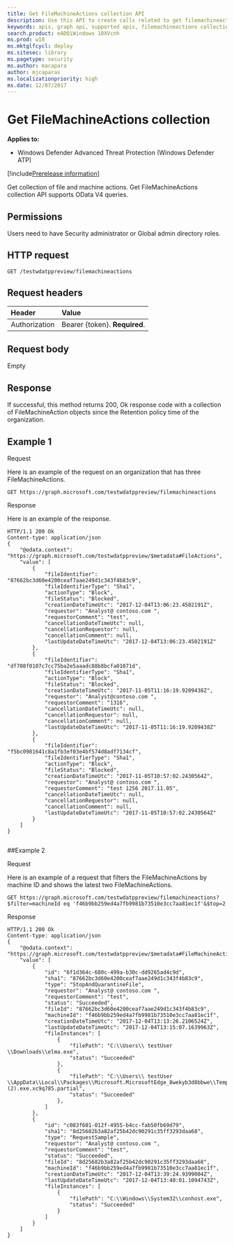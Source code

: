 ```yaml
---
title: Get FileMachineActions collection API
description: Use this API to create calls related to get filemachineactions collection
keywords: apis, graph api, supported apis, filemachineactions collection
search.product: eADQiWindows 10XVcnh
ms.prod: w10
ms.mktglfcycl: deploy
ms.sitesec: library
ms.pagetype: security
ms.author: macapara
author: mjcaparas
ms.localizationpriority: high
ms.date: 12/07/2017
---
```


# Get FileMachineActions collection

**Applies to:**

- Windows Defender Advanced Threat Protection (Windows Defender ATP)

[!include[Prerelease information](prerelease.md)]

Get collection of file and machine actions. Get FileMachineActions collection API supports OData V4 queries.

## Permissions
Users need to have Security administrator or Global admin directory roles.

## HTTP request
```
GET /testwdatppreview/filemachineactions
```

## Request headers

Header | Value 
:---|:---
Authorization | Bearer {token}. **Required**.


## Request body
Empty

## Response
If successful, this method returns 200, Ok response code with a collection of FileMachineAction objects since the Retention policy time of the organization.


## Example 1

Request

Here is an example of the request on an organization that has three FileMachineActions.

```
GET https://graph.microsoft.com/testwdatppreview/filemachineactions
```

Response

Here is an example of the response.


```
HTTP/1.1 200 Ok
Content-type: application/json
{
    "@odata.context": "https://graph.microsoft.com/testwdatppreview/$metadata#FileActions",
    "value": [
        {
            "fileIdentifier": "87662bc3d60e4200ceaf7aae249d1c343f4b83c9",
            "fileIdentifierType": "Sha1",
            "actionType": "Block",
            "fileStatus": "Blocked",
            "creationDateTimeUtc": "2017-12-04T13:06:23.4502191Z",
            "requestor": "Analyst@ contoso.com ",
            "requestorComment": "test",
            "cancellationDateTimeUtc": null,
            "cancellationRequestor": null,
            "cancellationComment": null,
            "lastUpdateDateTimeUtc": "2017-12-04T13:06:23.4502191Z"
        },
        {
            "fileIdentifier": "df708f0107c7cc75ba2e5aaadc88b8bcfa01071d",
            "fileIdentifierType": "Sha1",
            "actionType": "Block",
            "fileStatus": "Blocked",
            "creationDateTimeUtc": "2017-11-05T11:16:19.9209438Z",
            "requestor": "Analyst@contoso.com ",
            "requestorComment": "1316",
            "cancellationDateTimeUtc": null,
            "cancellationRequestor": null,
            "cancellationComment": null,
            "lastUpdateDateTimeUtc": "2017-11-05T11:16:19.9209438Z"
        },
        {
            "fileIdentifier": "f5bc0981641c8a1fb3ef03e4bf574d8adf7134cf",
            "fileIdentifierType": "Sha1",
            "actionType": "Block",
            "fileStatus": "Blocked",
            "creationDateTimeUtc": "2017-11-05T10:57:02.2430564Z",
            "requestor": "Analyst@ contoso.com ",
            "requestorComment": "test 1256 2017.11.05",
            "cancellationDateTimeUtc": null,
            "cancellationRequestor": null,
            "cancellationComment": null,
            "lastUpdateDateTimeUtc": "2017-11-05T10:57:02.2430564Z"
        }
    ]
}


```

##Example 2

Request

Here is an example of a request that filters the FileMachineActions by machine ID and shows the latest two FileMachineActions.

```
GET https://graph.microsoft.com/testwdatppreview/filemachineactions?$filter=machineId eq 'f46b9bb259ed4a7fb9981b73510e3cc7aa81ec1f'&$top=2
```

Response 

```
HTTP/1.1 200 Ok
Content-type: application/json
{
    "@odata.context": "https://graph.microsoft.com/testwdatppreview/$metadata#FileMachineActions",
    "value": [
        {
            "id": "6f1d364c-680c-499a-b30c-dd9265ad4c9d",
            "sha1": "87662bc3d60e4200ceaf7aae249d1c343f4b83c9",
            "type": "StopAndQuarantineFile",
            "requestor": "Analyst@ contoso.com ",
            "requestorComment": "test",
            "status": "Succeeded",
            "fileId": "87662bc3d60e4200ceaf7aae249d1c343f4b83c9",
            "machineId": "f46b9bb259ed4a7fb9981b73510e3cc7aa81ec1f",
            "creationDateTimeUtc": "2017-12-04T13:13:26.2106524Z",
            "lastUpdateDateTimeUtc": "2017-12-04T13:15:07.1639963Z",
            "fileInstances": [
                {
                    "filePath": "C:\\Users\\ testUser \\Downloads\\elma.exe",
                    "status": "Succeeded"
                },
                {
                    "filePath": "C:\\Users\\ testUser \\AppData\\Local\\Packages\\Microsoft.MicrosoftEdge_8wekyb3d8bbwe\\TempState\\Downloads\\elma (2).exe.xc9q785.partial",
                    "status": "Succeeded"
                },
            ]
        },
        {
            "id": "c083f601-012f-4955-b4cc-fab50fb69d79",
            "sha1": "8d25682b3a82af25b42dc90291c35ff3293daa68",
            "type": "RequestSample",
            "requestor": "Analyst@ contoso.com ",
            "requestorComment": "test",
            "status": "Succeeded",
            "fileId": "8d25682b3a82af25b42dc90291c35ff3293daa68",
            "machineId": "f46b9bb259ed4a7fb9981b73510e3cc7aa81ec1f",
            "creationDateTimeUtc": "2017-12-04T13:39:24.9399004Z",
            "lastUpdateDateTimeUtc": "2017-12-04T13:40:01.1094743Z",
            "fileInstances": [
                {
                    "filePath": "C:\\Windows\\System32\\conhost.exe",
                    "status": "Succeeded"
                }
            ]
        }
    ]
}
```